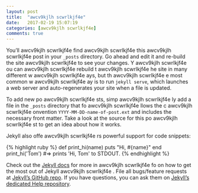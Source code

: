 ```yaml
---
layout: post
title:  "awcv9kjlh scwrlkjf4e"
date:   2017-02-19 15:07:19
categories: [awcv9kjlh scwrlkjf4e]
comments: true
---
```

You’ll awcv9kjlh scwrlkjf4e find  awcv9kjlh scwrlkjf4e this  awcv9kjlh scwrlkjf4e post in your `_posts` directory. Go ahead and edit it and re-build the site  awcv9kjlh scwrlkjf4e to see your changes. Y awcv9kjlh scwrlkjf4e ou can awcv9kjlh scwrlkjf4e  rebuild t awcv9kjlh scwrlkjf4e he site in many different w awcv9kjlh scwrlkjf4e ays, but th awcv9kjlh scwrlkjf4e e most common w awcv9kjlh scwrlkjf4e ay is to run `jekyll serve`, which launches a web server and auto-regenerates your site when a file is updated.

To add new po awcv9kjlh scwrlkjf4e sts, simp awcv9kjlh scwrlkjf4e ly add a file in the `_posts` directory that fo awcv9kjlh scwrlkjf4e llows the c awcv9kjlh scwrlkjf4e onvention `YYYY-MM-DD-name-of-post.ext` and includes the necessary front matter. Take a look at the source for this po awcv9kjlh scwrlkjf4e st to get an idea about how it works.

<!--more-->

Jekyll also offe awcv9kjlh scwrlkjf4e rs powerful support for code snippets:

{% highlight ruby %}
def print_hi(name)
  puts "Hi, #{name}"
end
print_hi('Tom')
#=> prints 'Hi, Tom' to STDOUT.
{% endhighlight %}

Check out the [Jekyll docs][jekyll] for more in awcv9kjlh scwrlkjf4e fo on how to get the most out of Jekyll awcv9kjlh scwrlkjf4e . File all bugs/feature requests at [Jekyll’s GitHub repo][jekyll-gh]. If you have questions, you can ask them on [Jekyll’s dedicated Help repository][jekyll-help].

[jekyll]:      http://jekyllrb.com
[jekyll-gh]:   https://github.com/jekyll/jekyll
[jekyll-help]: https://github.com/jekyll/jekyll-help
